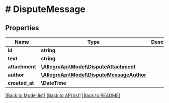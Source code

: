 # # DisputeMessage

## Properties

Name | Type | Description | Notes
------------ | ------------- | ------------- | -------------
**id** | **string** |  |
**text** | **string** |  | [optional]
**attachment** | [**\AllegroApi\Model\DisputeAttachment**](DisputeAttachment.md) |  | [optional]
**author** | [**\AllegroApi\Model\DisputeMessageAuthor**](DisputeMessageAuthor.md) |  |
**created_at** | **\DateTime** |  |

[[Back to Model list]](../../README.md#models) [[Back to API list]](../../README.md#endpoints) [[Back to README]](../../README.md)
